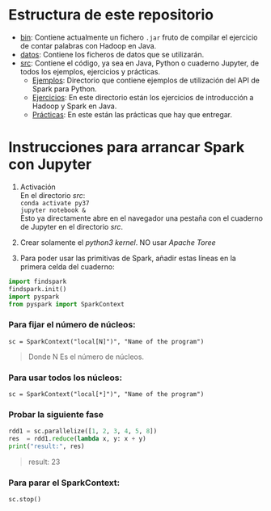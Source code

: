 # Estructura de este repositorio
 - [bin](bin): Contiene actualmente un fichero `.jar` fruto de compilar el ejercicio de contar palabras con Hadoop en Java.
 - [datos](datos): Contiene los ficheros de datos que se utilizarán.
 - [src](src/): Contiene el código, ya sea en Java, Python o cuaderno Jupyter, de todos los ejemplos, ejercicios y prácticas.
	 - [Ejemplos](src/ejemplos): Directorio que contiene ejemplos de utilización del API de Spark para Python.
	 - [Ejercicios](src/ejercicios): En este directorio están los ejercicios de introducción a Hadoop y Spark en Java.
	 - [Prácticas](src/practicas): En este están las prácticas que hay que entregar.


# Instrucciones para arrancar Spark con Jupyter
1. Activación  
En el directorio *src*:  
`conda activate py37`  
`jupyter notebook &`  
Esto ya directamente abre en el navegador una pestaña con el cuaderno de Jupyter en el directorio *src*.  

2. Crear solamente el *python3 kernel*. NO usar *Apache Toree*  

3. Para poder usar las primitivas de Spark, añadir estas líneas en la primera celda del cuaderno:
```python
import findspark
findspark.init()
import pyspark
from pyspark import SparkContext
```


### Para fijar el número de núcleos:
`sc = SparkContext("local[N]")", "Name of the program")`
> Donde N Es el número de núcleos.

### Para usar todos los núcleos:
`sc = SparkContext("local[*]")", "Name of the program")`


### Probar la siguiente fase
```python
rdd1 = sc.parallelize([1, 2, 3, 4, 5, 8])
res  = rdd1.reduce(lambda x, y: x + y)
print("result:", res)
```
> result: 23


### Para parar el SparkContext:
`sc.stop()`
